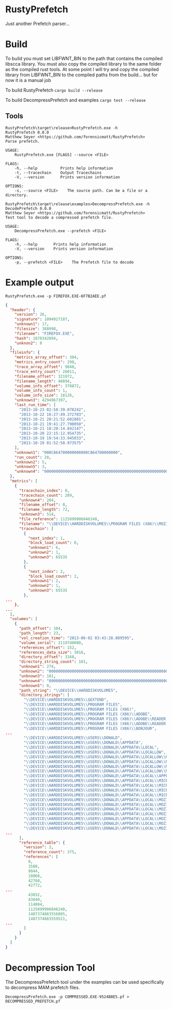 # RustyPrefetch
Just another Prefetch parser...

# Build
To build you must set LIBFWNT_BIN to the path that contains the compiled libscca library. You must also copy the compiled library to the same folder as the compiled rust tools. At some point I will try and copy the compiled library from LIBFWNT_BIN to the compiled paths from the build... but for now it is a manual job

To build RustyPrefetch
```cargo build --release```

To build DecompressPrefetch and examples
```cargo test --release```

## Tools
```
RustyPrefetch\target\release>RustyPrefetch.exe -h
RustyPrefetch 0.0.0
Matthew Seyer <https://github.com/forensicmatt/RustyPrefetch>
Parse prefetch.

USAGE:
    RustyPrefetch.exe [FLAGS] --source <FILE>

FLAGS:
    -h, --help          Prints help information
    -t, --tracechain    Output Tracechains
    -V, --version       Prints version information

OPTIONS:
    -s, --source <FILE>    The source path. Can be a file or a directory.
```

```
RustyPrefetch\target\release\examples>DecompressPrefetch.exe -h
DecodePrefetch 0.0.0
Matthew Seyer <https://github.com/forensicmatt/RustyPrefetch>
Test tool to decode a compressed prefetch file.

USAGE:
    DecompressPrefetch.exe --prefetch <FILE>

FLAGS:
    -h, --help       Prints help information
    -V, --version    Prints version information

OPTIONS:
    -p, --prefetch <FILE>    The Prefetch file to decode
```

# Example output
```RustyPrefetch.exe -p FIREFOX.EXE-6F7B2AEE.pf```

```json
{
  "header": {
    "version": 26,
    "signature": 1094927187,
    "unknown1": 17,
    "filesize": 388998,
    "filename": "FIREFOX.EXE",
    "hash": 1870342894,
    "unknon2": 0
  },
  "fileinfo": {
    "metrics_array_offset": 304,
    "metrics_entry_count": 298,
    "trace_array_offset": 9840,
    "trace_entry_count": 26011,
    "filename_offset": 321972,
    "filename_length": 48894,
    "volume_info_offset": 370872,
    "volume_info_count": 1,
    "volume_info_size": 18126,
    "unknown3": 4294967397,
    "last_run_time": [
      "2013-10-23 02:58:39.078242",
      "2013-10-22 16:27:49.372703",
      "2013-10-21 20:21:52.602801",
      "2013-10-21 19:41:27.790050",
      "2013-10-21 18:20:14.842147",
      "2013-10-20 22:15:12.954735",
      "2013-10-19 19:54:33.945033",
      "2013-10-19 01:52:50.973575"
    ],
    "unknown1": "008C864700000000008C864700000000",
    "run_count": 28,
    "unknown2": 5,
    "unknown5": 3,
    "unknown4": "00000000000000000000000000000000000000000000000000000000000000000000000000000000000000000000000000000000000000000000000000000000000000000000000000000000000000000000000000000000"
  },
  "metrics": [
    {
      "tracechain_index": 0,
      "tracechain_count": 289,
      "unknown4": 284,
      "filename_offset": 0,
      "filename_length": 72,
      "unknown3": 514,
      "file_reference": 1125899906846240,
      "filename": "\\DEVICE\\HARDDISKVOLUME5\\PROGRAM FILES (X86)\\MOZILLA FIREFOX\\MSVCR100.DLL",
      "tracechain": [
        {
          "next_index": 1,
          "block_load_count": 0,
          "unknown1": 6,
          "unknown2": 1,
          "unknown3": 65535
        },
        {
          "next_index": 2,
          "block_load_count": 2,
          "unknown1": 2,
          "unknown2": 1,
          "unknown3": 65535
        },
...
    },
...
  ],
  "volumes": [
    {
      "path_offset": 104,
      "path_length": 23,
      "vol_creation_time": "2013-06-02 03:43:28.889595",
      "volume_serial": 2119740080,
      "references_offset": 152,
      "references_data_size": 3016,
      "directory_offset": 3168,
      "directory_string_count": 101,
      "unknown1": 274,
      "unknown2": "00000000000000000000000000000000000000000000000000000000",
      "unknown3": 101,
      "unknown4": "00000000000000000000000000000000000000000000000000000000",
      "unknown5": 0,
      "path_string": "\\DEVICE\\HARDDISKVOLUME5",
      "directory_strings": [
        "\\DEVICE\\HARDDISKVOLUME5\\$EXTEND",
        "\\DEVICE\\HARDDISKVOLUME5\\PROGRAM FILES",
        "\\DEVICE\\HARDDISKVOLUME5\\PROGRAM FILES (X86)",
        "\\DEVICE\\HARDDISKVOLUME5\\PROGRAM FILES (X86)\\ADOBE",
        "\\DEVICE\\HARDDISKVOLUME5\\PROGRAM FILES (X86)\\ADOBE\\READER 11.0",
        "\\DEVICE\\HARDDISKVOLUME5\\PROGRAM FILES (X86)\\ADOBE\\READER 11.0\\READER",
        "\\DEVICE\\HARDDISKVOLUME5\\PROGRAM FILES (X86)\\BONJOUR",
...
        "\\DEVICE\\HARDDISKVOLUME5\\USERS\\DONALD",
        "\\DEVICE\\HARDDISKVOLUME5\\USERS\\DONALD\\APPDATA",
        "\\DEVICE\\HARDDISKVOLUME5\\USERS\\DONALD\\APPDATA\\LOCAL",
        "\\DEVICE\\HARDDISKVOLUME5\\USERS\\DONALD\\APPDATA\\LOCALLOW",
        "\\DEVICE\\HARDDISKVOLUME5\\USERS\\DONALD\\APPDATA\\LOCALLOW\\MICROSOFT",
        "\\DEVICE\\HARDDISKVOLUME5\\USERS\\DONALD\\APPDATA\\LOCALLOW\\MICROSOFT\\CRYPTNETURLCACHE",
        "\\DEVICE\\HARDDISKVOLUME5\\USERS\\DONALD\\APPDATA\\LOCALLOW\\MICROSOFT\\CRYPTNETURLCACHE\\CONTENT",
        "\\DEVICE\\HARDDISKVOLUME5\\USERS\\DONALD\\APPDATA\\LOCALLOW\\MICROSOFT\\CRYPTNETURLCACHE\\METADATA",
        "\\DEVICE\\HARDDISKVOLUME5\\USERS\\DONALD\\APPDATA\\LOCAL\\APPLE",
        "\\DEVICE\\HARDDISKVOLUME5\\USERS\\DONALD\\APPDATA\\LOCAL\\MICROSOFT",
        "\\DEVICE\\HARDDISKVOLUME5\\USERS\\DONALD\\APPDATA\\LOCAL\\MICROSOFT\\WINDOWS",
        "\\DEVICE\\HARDDISKVOLUME5\\USERS\\DONALD\\APPDATA\\LOCAL\\MICROSOFT\\WINDOWS\\CACHES",
        "\\DEVICE\\HARDDISKVOLUME5\\USERS\\DONALD\\APPDATA\\LOCAL\\MICROSOFT\\WINDOWS\\INETCACHE",
        "\\DEVICE\\HARDDISKVOLUME5\\USERS\\DONALD\\APPDATA\\LOCAL\\MOZILLA",
        "\\DEVICE\\HARDDISKVOLUME5\\USERS\\DONALD\\APPDATA\\LOCAL\\MOZILLA\\FIREFOX",
        "\\DEVICE\\HARDDISKVOLUME5\\USERS\\DONALD\\APPDATA\\LOCAL\\MOZILLA\\FIREFOX\\PROFILES",
        "\\DEVICE\\HARDDISKVOLUME5\\USERS\\DONALD\\APPDATA\\LOCAL\\MOZILLA\\FIREFOX\\PROFILES\\29BMRORB.DEFAULT",
        "\\DEVICE\\HARDDISKVOLUME5\\USERS\\DONALD\\APPDATA\\LOCAL\\MOZILLA\\FIREFOX\\PROFILES\\29BMRORB.DEFAULT\\CACHE",
        "\\DEVICE\\HARDDISKVOLUME5\\USERS\\DONALD\\APPDATA\\LOCAL\\MOZILLA\\FIREFOX\\PROFILES\\29BMRORB.DEFAULT\\CACHE\\2",
        "\\DEVICE\\HARDDISKVOLUME5\\USERS\\DONALD\\APPDATA\\LOCAL\\MOZILLA\\FIREFOX\\PROFILES\\29BMRORB.DEFAULT\\CACHE\\2\\6B",
...
      ],
      "reference_table": {
        "version": 3,
        "reference_count": 375,
        "references": [
          0,
          3588,
          9044,
          18068,
          42768,
          42772,
...
          43032,
          43040,
          114804,
          1125899906846240,
          1407374883556895,
          1407374883559521,
...
        ]
      }
    }
  ]
}
```

# Decompression Tool
The DecompressPrefetch tool under the examples can be used specifically to decompress MAM prefetch files.

```
DecompressPrefetch.exe -p COMPRESSED.EXE-9524B8E5.pf > DECOMPRESSED_PREFETCH.pf
```
